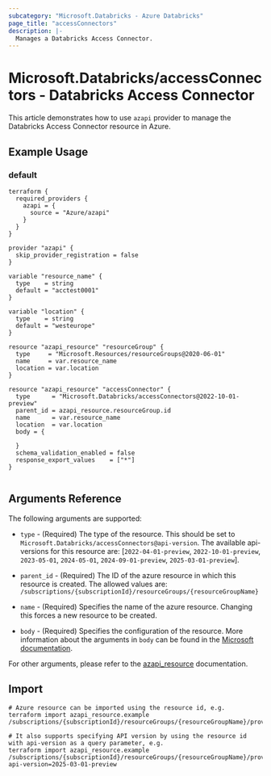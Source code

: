 ```yaml
---
subcategory: "Microsoft.Databricks - Azure Databricks"
page_title: "accessConnectors"
description: |-
  Manages a Databricks Access Connector.
---
```


# Microsoft.Databricks/accessConnectors - Databricks Access Connector

This article demonstrates how to use `azapi` provider to manage the Databricks Access Connector resource in Azure.

## Example Usage

### default

```hcl
terraform {
  required_providers {
    azapi = {
      source = "Azure/azapi"
    }
  }
}

provider "azapi" {
  skip_provider_registration = false
}

variable "resource_name" {
  type    = string
  default = "acctest0001"
}

variable "location" {
  type    = string
  default = "westeurope"
}

resource "azapi_resource" "resourceGroup" {
  type     = "Microsoft.Resources/resourceGroups@2020-06-01"
  name     = var.resource_name
  location = var.location
}

resource "azapi_resource" "accessConnector" {
  type      = "Microsoft.Databricks/accessConnectors@2022-10-01-preview"
  parent_id = azapi_resource.resourceGroup.id
  name      = var.resource_name
  location  = var.location
  body = {

  }
  schema_validation_enabled = false
  response_export_values    = ["*"]
}


```



## Arguments Reference

The following arguments are supported:

* `type` - (Required) The type of the resource. This should be set to `Microsoft.Databricks/accessConnectors@api-version`. The available api-versions for this resource are: [`2022-04-01-preview`, `2022-10-01-preview`, `2023-05-01`, `2024-05-01`, `2024-09-01-preview`, `2025-03-01-preview`].

* `parent_id` - (Required) The ID of the azure resource in which this resource is created. The allowed values are:  
  `/subscriptions/{subscriptionId}/resourceGroups/{resourceGroupName}`

* `name` - (Required) Specifies the name of the azure resource. Changing this forces a new resource to be created.

* `body` - (Required) Specifies the configuration of the resource. More information about the arguments in `body` can be found in the [Microsoft documentation](https://learn.microsoft.com/en-us/azure/templates/Microsoft.Databricks/accessConnectors?pivots=deployment-language-terraform).

For other arguments, please refer to the [azapi_resource](https://registry.terraform.io/providers/Azure/azapi/latest/docs/resources/resource) documentation.

## Import

 ```shell
 # Azure resource can be imported using the resource id, e.g.
 terraform import azapi_resource.example /subscriptions/{subscriptionId}/resourceGroups/{resourceGroupName}/providers/Microsoft.Databricks/accessConnectors/{resourceName}
 
 # It also supports specifying API version by using the resource id with api-version as a query parameter, e.g.
 terraform import azapi_resource.example /subscriptions/{subscriptionId}/resourceGroups/{resourceGroupName}/providers/Microsoft.Databricks/accessConnectors/{resourceName}?api-version=2025-03-01-preview
 ```
